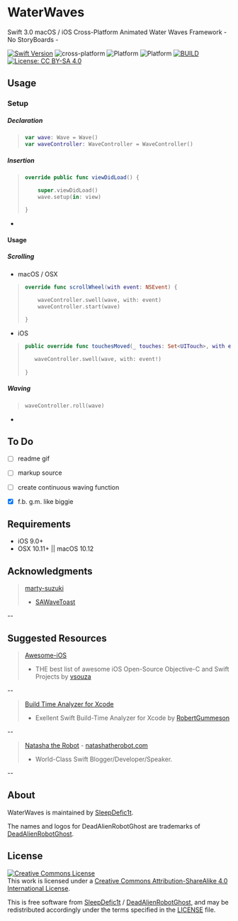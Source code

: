 # WaterWaves

Swift 3.0 macOS / iOS Cross-Platform Animated Water Waves Framework - No StoryBoards -

[![Swift Version](https://img.shields.io/badge/swift-3.0-orange.svg?style=flat)](https://github.com/apple/swift)
![cross-platform](https://img.shields.io/badge/cross--platform-Apple-blue.svg?style=flat)
![Platform](https://img.shields.io/badge/platform-iOS-blue.svg?style=flat)
![Platform](https://img.shields.io/badge/platform-macOS-blue.svg?style=flat)
[![BUILD](https://img.shields.io/badge/build-passing-brightgreen.svg?style=flat)](https://github.com/deadAlienRobotGhost/WaterWaves)
[![License: CC BY-SA 4.0](https://img.shields.io/badge/license-CC%20BY--SA%204.0-brightgreen.svg?style=flat)](http://creativecommons.org/licenses/by-sa/4.0/)

## Usage

### Setup

##### Declaration
> ```swift
> var wave: Wave = Wave()
> var waveController: WaveController = WaveController()
> ```

##### Insertion
> ```swift
> override public func viewDidLoad() {
> 
>     super.viewDidLoad() 
>     wave.setup(in: view)
>   
> }
> ```

-


#### Usage

##### Scrolling

- macOS / OSX
> ```swift
> override func scrollWheel(with event: NSEvent) {
> 
>     waveController.swell(wave, with: event)
>     waveController.start(wave)
>   
> }
>```

- iOS
> ```swift
> public override func touchesMoved(_ touches: Set<UITouch>, with event: UIEvent?) {
> 
>    waveController.swell(wave, with: event!)
>   
> }
>```

##### Waving

> ```swift
> waveController.roll(wave)
> ```

-


## To Do

- [ ] readme gif
- [ ] markup source
- [ ] create continuous waving function
- [x] f.b. g.m. like biggie


## Requirements

- iOS 9.0+
- OSX 10.11+ || macOS 10.12


## Acknowledgments

>[marty-suzuki](https://github.com/marty-suzuki)
>- [SAWaveToast](https://github.com/marty-suzuki/SAWaveToast)

--


## Suggested Resources

> [Awesome-iOS](https://github.com/vsouza/awesome-ios)
> - THE best list of awesome iOS Open-Source Objective-C and Swift Projects by [vsouza](https://github.com/vsouza)

--


> [Build Time Analyzer for Xcode](https://github.com/RobertGummesson/BuildTimeAnalyzer-for-Xcode)
> - Exellent Swift Build-Time Analyzer for Xcode by [RobertGummeson](https://github.com/RobertGummesson)

--


> [Natasha the Robot](https://github.com/natashatherobot) - [natashatherobot.com](https://www.natashatherobot.com)
> - World-Class Swift Blogger/Developer/Speaker. 

--


## About

WaterWaves is maintained by [SleepDefic1t](http://github.com/sleepdefic1t).

The names and logos for DeadAlienRobotGhost are trademarks of [DeadAlienRobotGhost](https://github.com/deadAlienRobotGhost).


## License

<a rel="license" href="http://creativecommons.org/licenses/by-sa/4.0/"><img alt="Creative Commons License" style="border-width:0" src="https://i.creativecommons.org/l/by-sa/4.0/88x31.png" /></a><br />This work is licensed under a <a rel="license" href="http://creativecommons.org/licenses/by-sa/4.0/">Creative Commons Attribution-ShareAlike 4.0 International License</a>.

This is free software from [SleepDefic1t](https://github.com/sleepdefic1t) / [DeadAlienRobotGhost](https://github.com/deadAlienRobotGhost), and may be redistributed accordingly
under the terms specified in the [LICENSE] file.

[LICENSE]: /LICENSE
